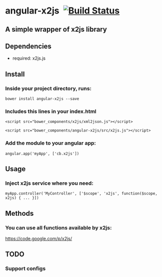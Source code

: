 # angular-x2js &nbsp;[![Build Status](https://travis-ci.org/cesarbarone/angular-x2js.png?branch=master)](https://travis-ci.org/cesarbarone/angular-x2js)
## A simple wrapper of x2js library

## Dependencies
- required:
	x2js.js

## Install

### Inside your project directory, runs:
`bower install angular-x2js --save`

### Includes this lines in your index.html
`<script src="bower_components/x2js/xml2json.js"></script>`

`<script src="bower_components/angular-x2js/src/x2js.js"></script> `

### Add the module to your angular app:
`angular.app('myApp', ['cb.x2js'])`

## Usage

### Inject x2js service where you need:

`myApp.controller('MyController', ['$scope', 'x2js', function($scope, x2js) {
  ...
}])`

## Methods

### You can use all functions available by x2js:

https://code.google.com/p/x2js/

## TODO

### Support configs

